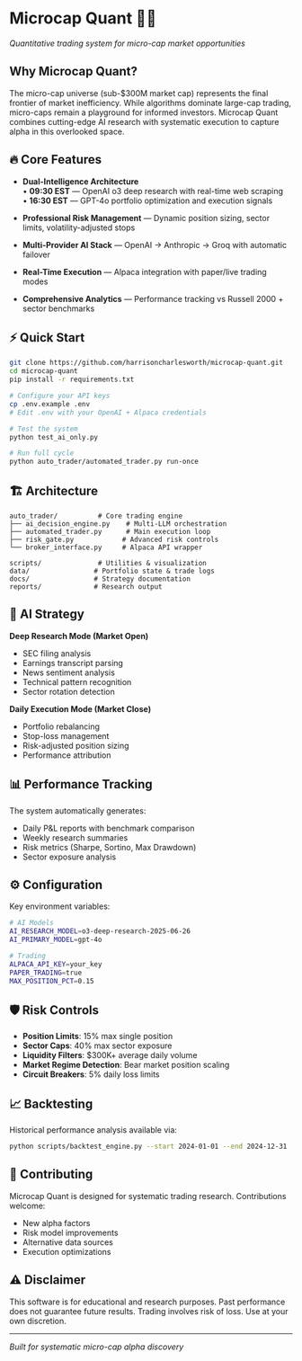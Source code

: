 # Microcap Quant 🚀💎

*Quantitative trading system for micro-cap market opportunities*

## Why Microcap Quant?

The micro-cap universe (sub-$300M market cap) represents the final frontier of market inefficiency. While algorithms dominate large-cap trading, micro-caps remain a playground for informed investors. Microcap Quant combines cutting-edge AI research with systematic execution to capture alpha in this overlooked space.

## 🔥 Core Features

- **Dual-Intelligence Architecture**  
  • **09:30 EST** — OpenAI o3 deep research with real-time web scraping  
  • **16:30 EST** — GPT-4o portfolio optimization and execution signals

- **Professional Risk Management** — Dynamic position sizing, sector limits, volatility-adjusted stops
- **Multi-Provider AI Stack** — OpenAI → Anthropic → Groq with automatic failover
- **Real-Time Execution** — Alpaca integration with paper/live trading modes
- **Comprehensive Analytics** — Performance tracking vs Russell 2000 + sector benchmarks

## ⚡ Quick Start

```bash
git clone https://github.com/harrisoncharlesworth/microcap-quant.git
cd microcap-quant
pip install -r requirements.txt

# Configure your API keys
cp .env.example .env
# Edit .env with your OpenAI + Alpaca credentials

# Test the system
python test_ai_only.py

# Run full cycle
python auto_trader/automated_trader.py run-once
```

## 🏗️ Architecture

```
auto_trader/          # Core trading engine
├── ai_decision_engine.py    # Multi-LLM orchestration
├── automated_trader.py      # Main execution loop
├── risk_gate.py            # Advanced risk controls
└── broker_interface.py     # Alpaca API wrapper

scripts/              # Utilities & visualization
data/                # Portfolio state & trade logs
docs/                # Strategy documentation
reports/             # Research output
```

## 🧠 AI Strategy

**Deep Research Mode (Market Open)**
- SEC filing analysis
- Earnings transcript parsing  
- News sentiment analysis
- Technical pattern recognition
- Sector rotation detection

**Daily Execution Mode (Market Close)**
- Portfolio rebalancing
- Stop-loss management
- Risk-adjusted position sizing
- Performance attribution

## 📊 Performance Tracking

The system automatically generates:
- Daily P&L reports with benchmark comparison
- Weekly research summaries
- Risk metrics (Sharpe, Sortino, Max Drawdown)
- Sector exposure analysis

## ⚙️ Configuration

Key environment variables:
```bash
# AI Models
AI_RESEARCH_MODEL=o3-deep-research-2025-06-26
AI_PRIMARY_MODEL=gpt-4o

# Trading
ALPACA_API_KEY=your_key
PAPER_TRADING=true
MAX_POSITION_PCT=0.15
```

## 🛡️ Risk Controls

- **Position Limits**: 15% max single position
- **Sector Caps**: 40% max sector exposure  
- **Liquidity Filters**: $300K+ average daily volume
- **Market Regime Detection**: Bear market position scaling
- **Circuit Breakers**: 5% daily loss limits

## 📈 Backtesting

Historical performance analysis available via:
```bash
python scripts/backtest_engine.py --start 2024-01-01 --end 2024-12-31
```

## 🤝 Contributing

Microcap Quant is designed for systematic trading research. Contributions welcome:
- New alpha factors
- Risk model improvements  
- Alternative data sources
- Execution optimizations

## ⚠️ Disclaimer

This software is for educational and research purposes. Past performance does not guarantee future results. Trading involves risk of loss. Use at your own discretion.

---

*Built for systematic micro-cap alpha discovery*

